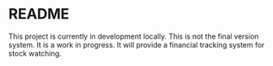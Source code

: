 # README

This project is currently in development locally. This is not the final version system. It is a work in progress.
It will provide a financial tracking system for stock watching.
